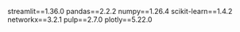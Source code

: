 streamlit==1.36.0
pandas==2.2.2
numpy==1.26.4
scikit-learn==1.4.2
networkx==3.2.1
pulp==2.7.0
plotly==5.22.0
